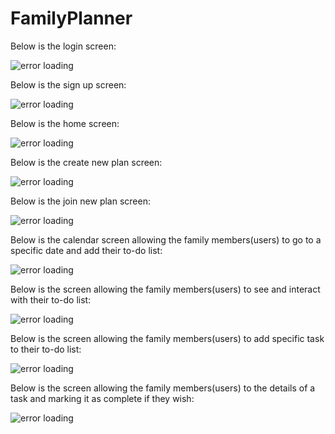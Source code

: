 # FamilyPlanner


Below is the login screen:

![error loading](Screenshots/loginScreen.PNG)

Below is the sign up screen:

![error loading](Screenshots/signUpScreen.PNG)

Below is the home screen:

![error loading](Screenshots/homeScreen.PNG)

Below is the create new plan screen:

![error loading](Screenshots/createPlanScreen.PNG)

Below is the join new plan screen:

![error loading](Screenshots/joinPlanScreen.PNG)

Below is the calendar screen allowing the family members(users) to go to a specific date and add their to-do list:

![error loading](Screenshots/checkPlanCalendarScreen.PNG)

Below is the screen allowing the family members(users) to see and interact with their to-do list:

![error loading](Screenshots/checkPlanDayScreen.PNG)

Below is the screen allowing the family members(users) to add specific task to their to-do list:

![error loading](Screenshots/checkPlanAddScreen.PNG)

Below is the screen allowing the family members(users) to the details of a task and marking it as complete if they wish:

![error loading](Screenshots/checkPlanDetailScreen.PNG)
